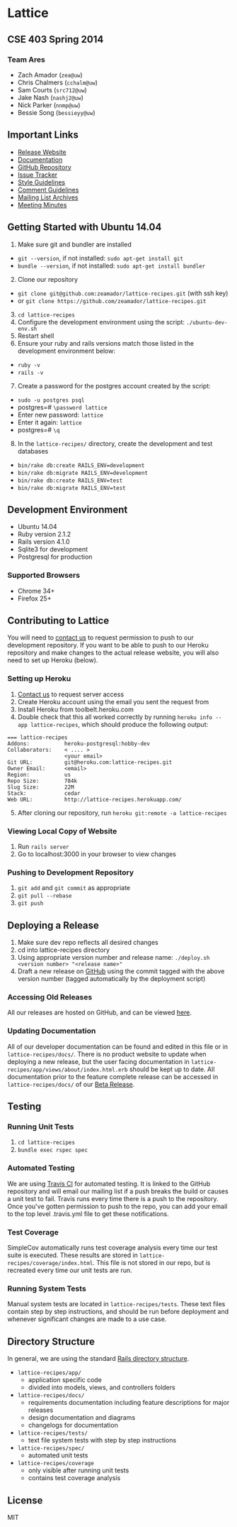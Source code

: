 # Lattice
## CSE 403 Spring 2014
### Team Ares
- Zach Amador (`zea@uw`)
- Chris Chalmers (`cchalm@uw`)
- Sam Courts (`src712@uw`)
- Jake Nash (`nashj2@uw`)
- Nick Parker (`nnmp@uw`)
- Bessie Song (`bessieyy@uw`)

## Important Links
- [Release Website](https://lattice-recipes.herokuapp.com/)
- [Documentation](https://github.com/zeamador/lattice-recipes/tree/master/docs)
- [GitHub Repository](https://github.com/zeamador/lattice-recipes)
- [Issue Tracker](https://github.com/zeamador/lattice-recipes/issues)
- [Style Guidelines](https://github.com/styleguide/ruby)
- [Comment Guidelines](http://tomdoc.org/)
- [Mailing List Archives](http://mailman1.u.washington.edu/pipermail/cse403_ares/)
- [Meeting Minutes](https://docs.google.com/document/d/1ojSoqqIhGlx7bhAVIOo-5m7rPOyhUua67JkJ6k-VrRg/edit?usp=sharing)

## Getting Started with Ubuntu 14.04
1. Make sure git and bundler are installed
 - ``git --version``, if not installed: ``sudo apt-get install git``
 - ``bundle --version``, if not installed: ``sudo apt-get install bundler``
2. Clone our repository
 - ``git clone git@github.com:zeamador/lattice-recipes.git`` (with ssh key)
 - or ``git clone https://github.com/zeamador/lattice-recipes.git``
3. ``cd lattice-recipes``
4. Configure the development environment using the script:
   ``./ubuntu-dev-env.sh``
5. Restart shell
6. Ensure your ruby and rails versions match those listed in the development environment below:
 - ``ruby -v``
 - ``rails -v``
7. Create a password for the postgres account created by the script:
 - ``sudo -u postgres psql``
 - postgres=# ``\password lattice``
 - Enter new password: ``lattice``
 - Enter it again: ``lattice``
 - postgres=# ``\q``
8. In the ``lattice-recipes/`` directory, create the development and test databases
 - ``bin/rake db:create RAILS_ENV=development``
 - ``bin/rake db:migrate RAILS_ENV=development``
 - ``bin/rake db:create RAILS_ENV=test``
 - ``bin/rake db:migrate RAILS_ENV=test``
 
## Development Environment
- Ubuntu 14.04
- Ruby version 2.1.2
- Rails version 4.1.0
- Sqlite3 for development
- Postgresql for production

### Supported Browsers
- Chrome 34+
- Firefox 25+

## Contributing to Lattice
You will need to [contact us][contact] to 
request permission to push to our development repository. If you want 
to be able to push to our Heroku repository and make changes to the 
actual release website, you will also need to set up Heroku (below).

### Setting up Heroku
1. [Contact us][contact] to request server access
2. Create Heroku account using the email you sent the request from
3. Install Heroku from toolbelt.heroku.com
4. Double check that this all worked correctly by running
   ``heroku info --app lattice-recipes``,
   which should produce the following output:  
```
=== lattice-recipes
Addons:           heroku-postgresql:hobby-dev
Collaborators:    < .... >
                  <your email>
Git URL:          git@heroku.com:lattice-recipes.git
Owner Email:      <email>
Region:           us
Repo Size:        784k
Slug Size:        22M
Stack:            cedar
Web URL:          http://lattice-recipes.herokuapp.com/
```
5. After cloning our repository, run
   ``heroku git:remote -a lattice-recipes``
   
### Viewing Local Copy of Website
1. Run ``rails server``
2. Go to localhost:3000 in your browser to view changes

### Pushing to Development Repository
1. ``git add`` and ``git commit`` as appropriate
2. ``git pull --rebase`` 
3. ``git push``

## Deploying a Release
1. Make sure dev repo reflects all desired changes
2. cd into lattice-recipes directory
3. Using appropriate version number and release name:
    ``./deploy.sh <version number> "<release name>"``
4. Draft a new release on [GitHub][releases] using the commit tagged with the above version number 
(tagged automatically by the deployment script)
    
### Accessing Old Releases
All our releases are hosted on GitHub, and can be viewed [here][releases].

### Updating Documentation
All of our developer documentation can be found and edited in this file or 
in ``lattice-recipes/docs/``. There is no product website to update when deploying a new release, but the user facing documentation in ``lattice-recipes/app/views/about/index.html.erb`` should be kept up to date. All documentation prior to the feature complete release can be accessed in ``lattice-recipes/docs/`` of our [Beta Release][beta].

## Testing

### Running Unit Tests
1. ``cd lattice-recipes``
2. ``bundle exec rspec spec`` 

### Automated Testing
We are using [Travis CI][travis]
for automated testing. It is linked to the GitHub repository and will email
our mailing list if a push breaks the build or causes a unit test to
fail. Travis runs every time there is a push to the repository. Once you've
gotten permission to push to the repo, you can add your email to the top
level .travis.yml file to get these notifications.

### Test Coverage
SimpleCov automatically runs test coverage analysis every time our test suite is 
executed. These results are stored in ``lattice-recipes/coverage/index.html``. This
file is not stored in our repo, but is recreated every time our unit tests are run.

### Running System Tests
Manual system tests are located in ``lattice-recipes/tests``. These text files
contain step by step instructions, and should be run before deployment and whenever
significant changes are made to a use case.

## Directory Structure
In general, we are using the standard [Rails directory structure][rails].
 - `lattice-recipes/app/`
    - application specific code
    - divided into models, views, and controllers folders
 - `lattice-recipes/docs/`
    - requirements documentation including feature descriptions for major releases
    - design documentation and diagrams
    - changelogs for documentation
 - `lattice-recipes/tests/`
    - text file system tests with step by step instructions
 - `lattice-recipes/spec/`
    - automated unit tests
 - `lattice-recipes/coverage`
    - only visible after running unit tests
    - contains test coverage analysis

## License
MIT

[travis]:https://travis-ci.org/zeamador/lattice-recipes
[contact]:mailto:cse403_ares@u.washington.edu
[rails]:http://www.tutorialspoint.com/ruby-on-rails/rails-directory-structure.htm
[releases]:https://github.com/zeamador/lattice-recipes/releases
[beta]:https://github.com/zeamador/lattice-recipes/releases/tag/v0.2.1
